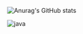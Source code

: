 ![Anurag's GitHub stats](https://github-readme-stats.vercel.app/api?username=cyoure&show_icons=true&theme=radical)

 
  ![java](https://img.shields.io/badge/Java-ED8B00?style=for-the-badge&logo=openjdk&logoColor=white) 
<!--
**cyoure/cyoure** is a ✨ _special_ ✨ repository because its `README.md` (this file) appears on your GitHub profile.

Here are some ideas to get you started:

- 🔭 I’m currently working on ...
- 🌱 I’m currently learning ...
- 👯 I’m looking to collaborate on ...
- 🤔 I’m looking for help with ...
- 💬 Ask me about ...
- 📫 How to reach me: ...
- 😄 Pronouns: ...
- ⚡ Fun fact: ...
-->
